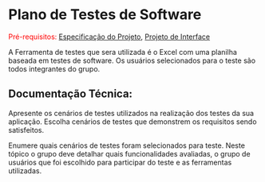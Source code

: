 # Plano de Testes de Software

<span style="color:red">Pré-requisitos: <a href="2-Especificação do Projeto.md"> Especificação do Projeto</a></span>, <a href="3-Projeto de Interface.md"> Projeto de Interface</a>


A Ferramenta de testes que sera utilizada é o Excel com uma planilha baseada em testes de software.
Os usuários selecionados para o teste são todos integrantes do grupo.


<span style="color:red"> <h2>Documentação Técnica:</h2> <a href="https://we.tl/t-csIPHaZvMg"> </a>




Apresente os cenários de testes utilizados na realização dos testes da sua aplicação. Escolha cenários de testes que demonstrem os requisitos sendo satisfeitos.

Enumere quais cenários de testes foram selecionados para teste. Neste tópico o grupo deve detalhar quais funcionalidades avaliadas, o grupo de usuários que foi escolhido para participar do teste e as ferramentas utilizadas.
 
